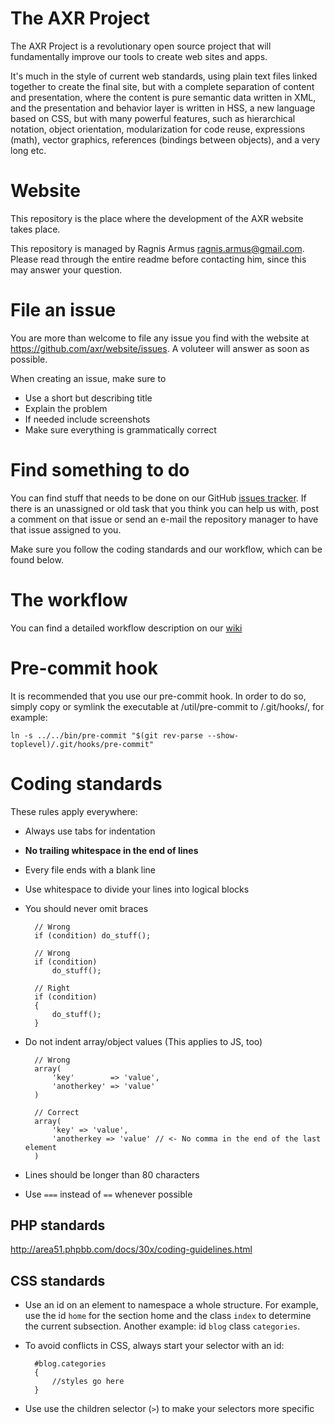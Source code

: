 The AXR Project
===============
The AXR Project is a revolutionary open source project that will fundamentally
improve our tools to create web sites and apps.

It's much in the style of current web standards, using plain text files linked
together to create the final site, but with a complete separation of content and
presentation, where the content is pure semantic data written in XML, and the
presentation and behavior layer is written in HSS, a new language based on CSS,
but with many powerful features, such as hierarchical notation, object
orientation, modularization for code reuse, expressions (math), vector graphics,
references (bindings between objects), and a very long etc.

Website
=======
This repository is the place where the development of the AXR website takes
place.

This repository is managed by Ragnis Armus <ragnis.armus@gmail.com>. Please
read through the entire readme before contacting him, since this may answer your
question.

File an issue
=============
You are more than welcome to file any issue you find with the website at
https://github.com/axr/website/issues. A voluteer will answer as soon as
possible.

When creating an issue, make sure to
- Use a short but describing title
- Explain the problem
- If needed include screenshots
- Make sure everything is grammatically correct

Find something to do
====================
You can find stuff that needs to be done on our GitHub
[issues tracker](https://github.com/axr/website/issues). If there is an
unassigned or old task that you think you can help us with, post a comment on
that issue or send an e-mail the repository manager to have that issue assigned
to you.

Make sure you follow the coding standards and our workflow, which can be found
below.

The workflow
============
You can find a detailed workflow description on our
[wiki](http://axr.vg/wiki/Website_workflow)

Pre-commit hook
===============
It is recommended that you use our pre-commit hook. In order to do so, simply
copy or symlink the executable at /util/pre-commit to /.git/hooks/, for example:

	ln -s ../../bin/pre-commit "$(git rev-parse --show-toplevel)/.git/hooks/pre-commit"

Coding standards
================
These rules apply everywhere:
- Always use tabs for indentation
- **No trailing whitespace in the end of lines**
- Every file ends with a blank line
- Use whitespace to divide your lines into logical blocks
- You should never omit braces

		// Wrong
		if (condition) do_stuff();

		// Wrong
		if (condition)
			do_stuff();

		// Right
		if (condition)
		{
			do_stuff();
		}

- Do not indent array/object values (This applies to JS, too)

		// Wrong
		array(
			'key'        => 'value',
			'anotherkey' => 'value'
		)

		// Correct
		array(
			'key' => 'value',
			'anotherkey => 'value' // <- No comma in the end of the last element
		)

- Lines should be longer than 80 characters
- Use `===` instead of `==` whenever possible

PHP standards
-------------
http://area51.phpbb.com/docs/30x/coding-guidelines.html

CSS standards
-------------
- Use an id on an element to namespace a whole structure. For example, use the
id `home` for the section home and the class `index` to determine the current
subsection. Another example: id `blog` class `categories`.

- To avoid conflicts in CSS, always start your selector with an id:

		#blog.categories
		{
			//styles go here
		}

- Use use the children selector (`>`) to make your selectors more specific

